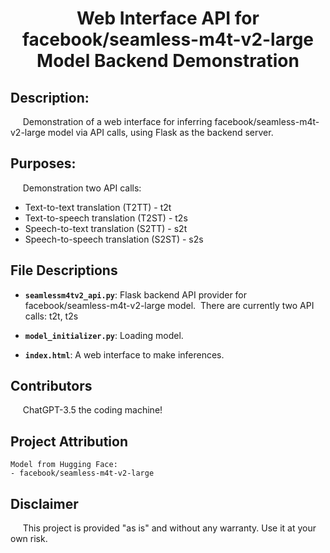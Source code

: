 # <div align="center">Web Interface API for facebook/seamless-m4t-v2-large Model Backend Demonstration</div>

## Description:

&nbsp;&nbsp;&nbsp;&nbsp;&nbsp;Demonstration of a web interface for inferring facebook/seamless-m4t-v2-large model via API calls, using Flask as the backend server.

## Purposes:

&nbsp;&nbsp;&nbsp;&nbsp;&nbsp;Demonstration two API calls:
- Text-to-text translation (T2TT) - t2t
- Text-to-speech translation (T2ST) - t2s
- Speech-to-text translation (S2TT) - s2t
- Speech-to-speech translation (S2ST) - s2s


## File Descriptions

- **`seamlessm4tv2_api.py`**: Flask backend API provider for facebook/seamless-m4t-v2-large model.  &nbsp;There are currently two API calls: t2t, t2s

- **`model_initializer.py`**:  Loading model.

- **`index.html`**:  A web interface to make inferences.

## Contributors 

&nbsp;&nbsp;&nbsp;&nbsp;&nbsp;ChatGPT-3.5 the coding machine!

## Project Attribution
    Model from Hugging Face: 
    - facebook/seamless-m4t-v2-large

## Disclaimer

&nbsp;&nbsp;&nbsp;&nbsp;&nbsp;This project is provided "as is" and without any warranty. Use it at your own risk. 
    







